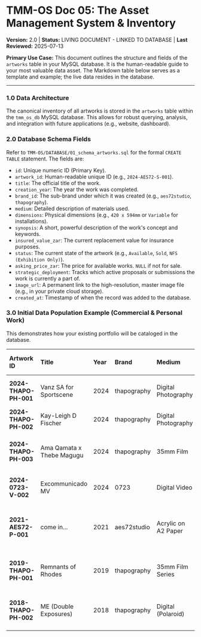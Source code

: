 # TMM-OS Doc 05: The Asset Management System & Inventory
**Version:** 2.0 | **Status:** LIVING DOCUMENT - LINKED TO DATABASE | **Last Reviewed:** 2025-07-13

**Primary Use Case:** This document outlines the structure and fields of the `artworks` table in your MySQL database. It is the human-readable guide to your most valuable data asset. The Markdown table below serves as a template and example; the live data resides in the database.

---

### 1.0 Data Architecture

The canonical inventory of all artworks is stored in the `artworks` table within the `tmm_os_db` MySQL database. This allows for robust querying, analysis, and integration with future applications (e.g., website, dashboard).

### 2.0 Database Schema Fields

Refer to `TMM-OS/DATABASE/01_schema_artworks.sql` for the formal `CREATE TABLE` statement. The fields are:
*   `id`: Unique numeric ID (Primary Key).
*   `artwork_id`: Human-readable unique ID (e.g., `2024-AES72-S-001`).
*   `title`: The official title of the work.
*   `creation_year`: The year the work was completed.
*   `brand_id`: The sub-brand under which it was created (e.g., `aes72studio`, `thapography`).
*   `medium`: Detailed description of materials used.
*   `dimensions`: Physical dimensions (e.g., `420 x 594mm` or `Variable` for installations).
*   `synopsis`: A short, powerful description of the work's concept and keywords.
*   `insured_value_zar`: The current replacement value for insurance purposes.
*   `status`: The current state of the artwork (e.g., `Available`, `Sold`, `NFS (Exhibition Only)`).
*   `asking_price_zar`: The price for available works. `NULL` if not for sale.
*   `strategic_deployment`: Tracks which active proposals or submissions the work is currently a part of.
*   `image_url`: A permanent link to the high-resolution, master image file (e.g., in your private cloud storage).
*   `created_at`: Timestamp of when the record was added to the database.

### 3.0 Initial Data Population Example (Commercial & Personal Work)

This demonstrates how your existing portfolio will be cataloged in the database.

| Artwork ID | Title | Year | Brand | Medium | Synopsis / Keywords | Status | Asking Price (ZAR) | Strategic Deployment |
| :--- | :--- | :--- | :--- | :--- | :--- | :--- | :--- | :--- |
| **2024-THAPO-PH-001**| Vanz SA for Sportscene | 2024 | thapography| Digital Photography | Editorial campaign; youth culture; street style. | NFS (Client Work) | N/A | CV; Web Portfolio |
| **2024-THAPO-PH-002**| Kay-Leigh D Fischer | 2024 | thapography| Digital Photography | Portfolio shoot for artist's residency. | NFS (Client Work) | N/A | Web Portfolio |
| **2024-THAPO-PH-003**| Ama Qamata x Thebe Magugu | 2024 | thapography| 35mm Film | Editorial collaboration; high fashion; Thebe Magugu. | NFS (Client Work) | N/A | **Proposal to Thebe Magugu** |
| **2024-0723-V-002** | Excommunicado MV | 2024 | 0723 | Digital Video | Director & Editor for Jabba ft Kgale music video. | NFS (Client Work) | N/A | CV; Web Portfolio |
| **2021-AES72-P-001**| come in... | 2021 | aes72studio| Acrylic on A2 Paper | Abstract exploration of open invitations and emotional states.| **Available** | 8,500 | Gallery Intro Packet |
| **2019-THAPO-PH-001**| Remnants of Rhodes | 2019 | thapography| 35mm Film Series | Colonial remnants; architectural decay; memory. | **Limited Edition Prints**| 4,000 (per print)| **Proposal to Fujifilm SA** |
| **2018-THAPO-PH-002**| ME (Double Exposures)| 2018 | thapography| Digital (Polaroid)| Manifestations of the innerself; identity; distortion. | **Limited Edition Prints**| 2,500 (per print)| Web Portfolio |